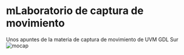 # mLaboratorio de captura de movimiento
Unos apuntes de la materia de captura de movimiento de UVM GDL Sur
![mocap](https://github.com/beztao01/mocap/assets/51276791/293210f4-d8e3-43b2-ad3e-2500f373deb6)

